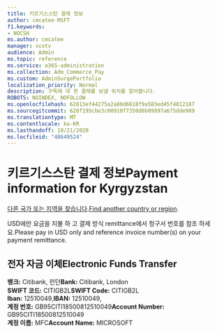 ```yaml
---
title: 키르기스스탄 결제 정보
author: cmcatee-MSFT
f1.keywords:
- NOCSH
ms.author: cmcatee
manager: scotv
audience: Admin
ms.topic: reference
ms.service: o365-administration
ms.collection: Adm_Commerce_Pay
ms.custom: AdminSurgePortfolio
localization_priority: Normal
description: 구독에 대 한 결제를 보낼 위치를 알아봅니다.
ROBOTS: NOINDEX, NOFOLLOW
ms.openlocfilehash: 62813ef44275a2a80d6618f9a583ed45f4812187
ms.sourcegitcommit: 628f195cbe3c00910f7350d8b09997a675dde989
ms.translationtype: MT
ms.contentlocale: ko-KR
ms.lasthandoff: 10/21/2020
ms.locfileid: "48649524"
---
```

# <a name="payment-information-for-kyrgyzstan"></a><span data-ttu-id="fb2da-103">키르기스스탄 결제 정보</span><span class="sxs-lookup"><span data-stu-id="fb2da-103">Payment information for Kyrgyzstan</span></span>

<span data-ttu-id="fb2da-104">[다른 국가 또는 지역을 찾습니다](../billing-and-payments/pay-for-your-subscription.md).</span><span class="sxs-lookup"><span data-stu-id="fb2da-104">[Find another country or region](../billing-and-payments/pay-for-your-subscription.md).</span></span> 

<span data-ttu-id="fb2da-105">USD에만 요금을 지불 하 고 결제 방식 remittance에서 청구서 번호를 참조 하세요.</span><span class="sxs-lookup"><span data-stu-id="fb2da-105">Please pay in USD only and reference invoice number(s) on your payment remittance.</span></span>

## <a name="electronic-funds-transfer"></a><span data-ttu-id="fb2da-106">전자 자금 이체</span><span class="sxs-lookup"><span data-stu-id="fb2da-106">Electronic Funds Transfer</span></span>

<span data-ttu-id="fb2da-107">**뱅크:** Citibank, 런던</span><span class="sxs-lookup"><span data-stu-id="fb2da-107">**Bank:** Citibank, London</span></span>  
<span data-ttu-id="fb2da-108">**SWIFT 코드:** CITIGB2L</span><span class="sxs-lookup"><span data-stu-id="fb2da-108">**SWIFT Code:** CITIGB2L</span></span>  
<span data-ttu-id="fb2da-109">**Iban:** 12510049,</span><span class="sxs-lookup"><span data-stu-id="fb2da-109">**IBAN:** 12510049,</span></span>  
<span data-ttu-id="fb2da-110">**계정 번호:** GB95CITI18500812510049</span><span class="sxs-lookup"><span data-stu-id="fb2da-110">**Account Number:** GB95CITI18500812510049</span></span>  
<span data-ttu-id="fb2da-111">**계정 이름:** MFC</span><span class="sxs-lookup"><span data-stu-id="fb2da-111">**Account Name:** MICROSOFT</span></span>  